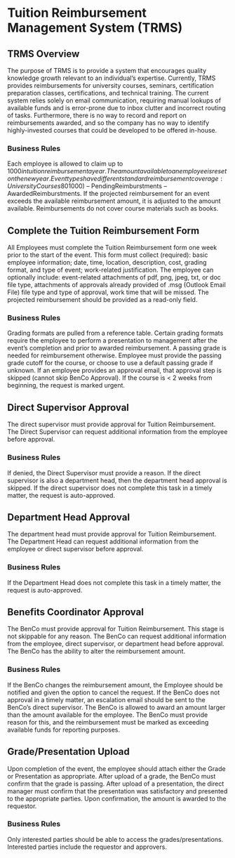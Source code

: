 # Tuition Reimbursement Management System (TRMS)

## TRMS Overview
The purpose of TRMS is to provide a system that encourages quality knowledge growth relevant to an individual’s expertise.   Currently, TRMS provides reimbursements for university courses, seminars, certification preparation classes, certifications, and technical training.  The current system relies solely on email communication, requiring manual lookups of available funds and is error-prone due to inbox clutter and incorrect routing of tasks.  Furthermore, there is no way to record and report on reimbursements awarded, and so the company has no way to identify highly-invested courses that could be developed to be offered in-house.

### Business Rules
Each employee is allowed to claim up to $1000 in tuition reimbursement a year.  The amount available to an employee is reset on the new year.  Event types have different standard reimbursement coverage: University Courses 80%, Seminars 60%, Certification Preparation Classes 75%, Certification 100%, Technical Training 90%, Other 30%.  After a BenCo has approved a reimbursement, the reimbursement is pending until a passing grade or presentation over the event is provided.  The monetary amount available for an employee to reimburse is defined by the following equation: AvailableReimburstment = TotalReimburstment ($1000) – PendingReimburstments – AwardedReimburstments.  If the projected reimbursement for an event exceeds the available reimbursement amount, it is adjusted to the amount available.  Reimbursements do not cover course materials such as books.

## Complete the Tuition Reimbursement Form
All Employees must complete the Tuition Reimbursement form one week prior to the start of the event.  This form must collect (required): basic employee information; date, time, location, description, cost, grading format, and type of event; work-related justification.  The employee can optionally include: event-related attachments of pdf, png, jpeg, txt, or doc file type, attachments of approvals already provided of .msg (Outlook Email File) file type and type of approval, work time that will be missed.  The projected reimbursement should be provided as a read-only field.

### Business Rules
Grading formats are pulled from a reference table.  Certain grading formats require the employee to perform a presentation to management after the event’s completion and prior to awarded reimbursement.  A passing grade is needed for reimbursement otherwise.  Employee must provide the passing grade cutoff for the course, or choose to use a default passing grade if unknown.  If an employee provides an approval email, that approval step is skipped (cannot skip BenCo Approval).  If the course is < 2 weeks from beginning, the request is marked urgent.

## Direct Supervisor Approval
The direct supervisor must provide approval for Tuition Reimbursement.  The Direct Supervisor can request additional information from the employee before approval. 

### Business Rules
If denied, the Direct Supervisor must provide a reason.  If the direct supervisor is also a department head, then the department head approval is skipped.  If the direct supervisor does not complete this task in a timely matter, the request is auto-approved. 

## Department Head Approval
The department head must provide approval for Tuition Reimbursement.  The Department Head can request additional information from the employee or direct supervisor before approval.

### Business Rules
If the Department Head does not complete this task in a timely matter, the request is auto-approved.

## Benefits Coordinator Approval
The BenCo must provide approval for Tuition Reimbursement.   This stage is not skippable for any reason.  The BenCo can request additional information from the employee, direct supervisor, or department head before approval. The BenCo has the ability to alter the reimbursement amount.

### Business Rules
If the BenCo changes the reimbursement amount, the Employee should be notified and given the option to cancel the request.  If the BenCo does not approval in a timely matter, an escalation email should be sent to the BenCo’s direct supervisor.  The BenCo is allowed to award an amount larger than the amount available for the employee.  The BenCo must provide reason for this, and the reimbursement must be marked as exceeding available funds for reporting purposes.

## Grade/Presentation Upload
Upon completion of the event, the employee should attach either the Grade or Presentation as appropriate.  After upload of a grade, the BenCo must confirm that the grade is passing.  After upload of a presentation, the direct manager must confirm that the presentation was satisfactory and presented to the appropriate parties.  Upon confirmation, the amount is awarded to the requestor.

### Business Rules
Only interested parties should be able to access the grades/presentations.  Interested parties include the requestor and approvers.  
